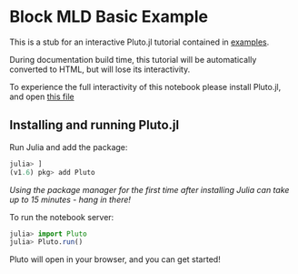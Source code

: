# Block MLD Basic Example

This is a stub for an interactive Pluto.jl tutorial contained in [examples](https://github.com/lanl-ansi/PowerModelsONM.jl/tree/main/examples).

During documentation build time, this tutorial will be automatically converted to HTML, but will lose its interactivity.

To experience the full interactivity of this notebook please install Pluto.jl, and open [this file](https://github.com/lanl-ansi/PowerModelsONM.jl/tree/main/examples/Block%20MLD%20Basic%20Example.jl)

## Installing and running Pluto.jl

Run Julia and add the package:

```julia
julia> ]
(v1.6) pkg> add Pluto
```

_Using the package manager for the first time after installing Julia can take up to 15 minutes - hang in there!_

To run the notebook server:

```julia
julia> import Pluto
julia> Pluto.run()
```

Pluto will open in your browser, and you can get started!
